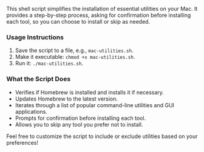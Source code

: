 This shell script simplifies the installation of essential utilities on your Mac. It provides a step-by-step process, asking for confirmation before installing each tool, so you can choose to install or skip as needed.

### Usage Instructions

1. Save the script to a file, e.g., `mac-utilities.sh`.
2. Make it executable: `chmod +x mac-utilities.sh`.
3. Run it: `./mac-utilities.sh`.

### What the Script Does

- Verifies if Homebrew is installed and installs it if necessary.
- Updates Homebrew to the latest version.
- Iterates through a list of popular command-line utilities and GUI applications.
- Prompts for confirmation before installing each tool.
- Allows you to skip any tool you prefer not to install.

Feel free to customize the script to include or exclude utilities based on your preferences!
